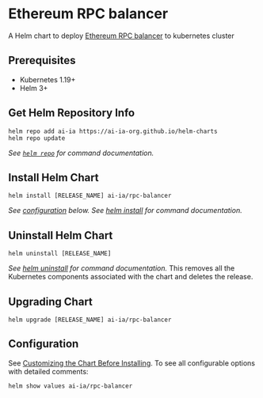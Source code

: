 # Ethereum RPC balancer

A Helm chart to deploy [Ethereum RPC balancer](https://github.com/ai-ia-org/rpc-balancer) to kubernetes cluster

## Prerequisites

- Kubernetes 1.19+
- Helm 3+

## Get Helm Repository Info

```console
helm repo add ai-ia https://ai-ia-org.github.io/helm-charts
helm repo update
```

_See [`helm repo`](https://helm.sh/docs/helm/helm_repo/) for command documentation._

## Install Helm Chart

```console
helm install [RELEASE_NAME] ai-ia/rpc-balancer
```
_See [configuration](#configuration) below._
_See [helm install](https://helm.sh/docs/helm/helm_install/) for command documentation._
## Uninstall Helm Chart

```console
helm uninstall [RELEASE_NAME]
```
_See [helm uninstall](https://helm.sh/docs/helm/helm_uninstall/) for command documentation._
This removes all the Kubernetes components associated with the chart and deletes the release.

## Upgrading Chart

```console
helm upgrade [RELEASE_NAME] ai-ia/rpc-balancer
```

## Configuration

See [Customizing the Chart Before Installing](https://helm.sh/docs/intro/using_helm/#customizing-the-chart-before-installing). To see all configurable options with detailed comments:

```console
helm show values ai-ia/rpc-balancer
```
